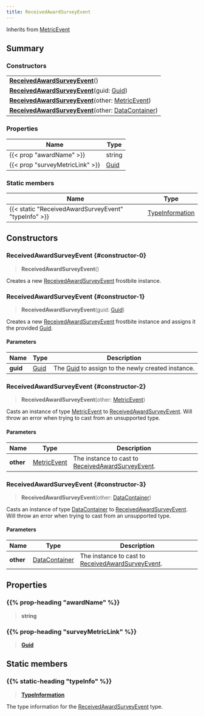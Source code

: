 ```yaml
---
title: ReceivedAwardSurveyEvent
---
```


Inherits from [MetricEvent](/vext/ref/fb/metricevent)

## Summary

### Constructors

|  |
| --- |
| **[ReceivedAwardSurveyEvent](#constructor-0)**() |
| **[ReceivedAwardSurveyEvent](#constructor-1)**(guid: [Guid](/vext/ref/shared/type/guid)) |
| **[ReceivedAwardSurveyEvent](#constructor-2)**(other: [MetricEvent](/vext/ref/fb/metricevent)) |
| **[ReceivedAwardSurveyEvent](#constructor-3)**(other: [DataContainer](/vext/ref/shared/type/datacontainer)) |

### Properties

| Name | Type |
| ---- | ---- |
| {{< prop "awardName" >}} | string |
| {{< prop "surveyMetricLink" >}} | [Guid](/vext/ref/shared/type/guid) |

### Static members

| Name | Type |
| ---- | ---- |
| {{< static "ReceivedAwardSurveyEvent" "typeInfo" >}} | [TypeInformation](/vext/ref/shared/type/typeinformation) |

## Constructors

### ReceivedAwardSurveyEvent {#constructor-0}

> **ReceivedAwardSurveyEvent**()

Creates a new [ReceivedAwardSurveyEvent](/vext/ref/fb/receivedawardsurveyevent) frostbite instance.

### ReceivedAwardSurveyEvent {#constructor-1}

> **ReceivedAwardSurveyEvent**(guid: [Guid](/vext/ref/shared/type/guid))

Creates a new [ReceivedAwardSurveyEvent](/vext/ref/fb/receivedawardsurveyevent) frostbite instance and assigns it the provided [Guid](/vext/ref/shared/type/guid).

#### Parameters

| Name | Type | Description |
| ---- | ---- | ----------- |
| **guid** | [Guid](/vext/ref/shared/type/guid) | The [Guid](/vext/ref/shared/type/guid) to assign to the newly created instance. |

### ReceivedAwardSurveyEvent {#constructor-2}

> **ReceivedAwardSurveyEvent**(other: [MetricEvent](/vext/ref/fb/metricevent))

Casts an instance of type [MetricEvent](/vext/ref/fb/metricevent) to [ReceivedAwardSurveyEvent](/vext/ref/fb/receivedawardsurveyevent). Will throw an error when trying to cast from an unsupported type.

#### Parameters

| Name | Type | Description |
| ---- | ---- | ----------- |
| **other** | [MetricEvent](/vext/ref/fb/metricevent) | The instance to cast to [ReceivedAwardSurveyEvent](/vext/ref/fb/receivedawardsurveyevent). |

### ReceivedAwardSurveyEvent {#constructor-3}

> **ReceivedAwardSurveyEvent**(other: [DataContainer](/vext/ref/shared/type/datacontainer))

Casts an instance of type [DataContainer](/vext/ref/shared/type/datacontainer) to [ReceivedAwardSurveyEvent](/vext/ref/fb/receivedawardsurveyevent). Will throw an error when trying to cast from an unsupported type.

#### Parameters

| Name | Type | Description |
| ---- | ---- | ----------- |
| **other** | [DataContainer](/vext/ref/shared/type/datacontainer) | The instance to cast to [ReceivedAwardSurveyEvent](/vext/ref/fb/receivedawardsurveyevent). |

## Properties

### {{% prop-heading "awardName" %}}

> **string**

### {{% prop-heading "surveyMetricLink" %}}

> **[Guid](/vext/ref/shared/type/guid)**

## Static members

### {{% static-heading "typeInfo" %}}

> **[TypeInformation](/vext/ref/shared/type/typeinformation)**

The type information for the [ReceivedAwardSurveyEvent](/vext/ref/fb/receivedawardsurveyevent) type.

